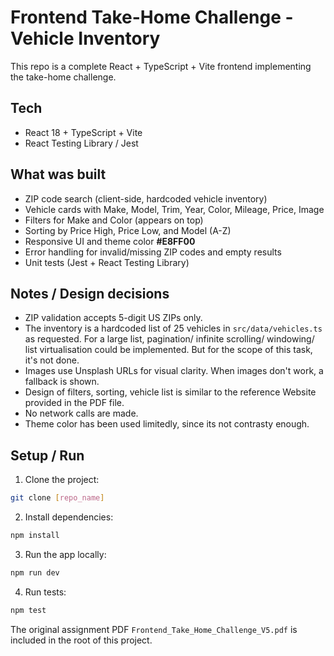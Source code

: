 # Frontend Take-Home Challenge - Vehicle Inventory

This repo is a complete React + TypeScript + Vite frontend implementing the take-home challenge.

## Tech

- React 18 + TypeScript + Vite
- React Testing Library / Jest

## What was built

- ZIP code search (client-side, hardcoded vehicle inventory)
- Vehicle cards with Make, Model, Trim, Year, Color, Mileage, Price, Image
- Filters for Make and Color (appears on top)
- Sorting by Price High, Price Low, and Model (A-Z)
- Responsive UI and theme color **#E8FF00**
- Error handling for invalid/missing ZIP codes and empty results
- Unit tests (Jest + React Testing Library)

## Notes / Design decisions

- ZIP validation accepts 5-digit US ZIPs only.
- The inventory is a hardcoded list of 25 vehicles in `src/data/vehicles.ts` as requested. For a large list, pagination/ infinite scrolling/ windowing/ list virtualisation could be implemented. But for the scope of this task, it's not done.
- Images use Unsplash URLs for visual clarity. When images don't work, a fallback is shown.
- Design of filters, sorting, vehicle list is similar to the reference Website provided in the PDF file.
- No network calls are made.
- Theme color has been used limitedly, since its not contrasty enough.

## Setup / Run

1. Clone the project:

```bash
git clone [repo_name]
```

2. Install dependencies:

```bash
npm install
```

3. Run the app locally:

```bash
npm run dev
```

4. Run tests:

```bash
npm test
```

The original assignment PDF `Frontend_Take_Home_Challenge_V5.pdf` is included in the root of this project.
